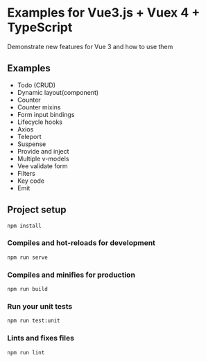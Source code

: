 # Examples for Vue3.js + Vuex 4 + TypeScript
Demonstrate new features for Vue 3 and how to use them

Examples
------------
* Todo (CRUD)
* Dynamic layout(component)
* Counter
* Counter mixins
* Form input bindings
* Lifecycle hooks
* Axios
* Teleport
* Suspense
* Provide and inject
* Multiple v-models
* Vee validate form
* Filters
* Key code
* Emit

## Project setup
```
npm install
```

### Compiles and hot-reloads for development
```
npm run serve
```

### Compiles and minifies for production
```
npm run build
```

### Run your unit tests
```
npm run test:unit
```

### Lints and fixes files
```
npm run lint
```
